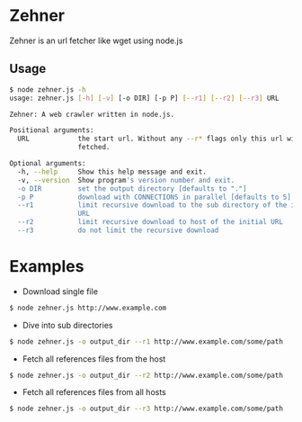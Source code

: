 Zehner
======

Zehner is an url fetcher like wget using node.js

## Usage

``` bash
$ node zehner.js -h
usage: zehner.js [-h] [-v] [-o DIR] [-p P] [--r1] [--r2] [--r3] URL

Zehner: A web crawler written in node.js.

Positional arguments:
  URL            the start url. Without any --r* flags only this url will be
                 fetched.

Optional arguments:
  -h, --help     Show this help message and exit.
  -v, --version  Show program's version number and exit.
  -o DIR         set the output directory [defaults to "."]
  -p P           download with CONNECTIONS in parallel [defaults to 5]
  --r1           limit recursive download to the sub directory of the initial
                 URL
  --r2           limit recursive download to host of the initial URL
  --r3           do not limit the recursive download
```

# Examples

* Download single file 
``` bash
$ node zehner.js http://www.example.com
```

* Dive into sub directories 
``` bash
$ node zehner.js -o output_dir --r1 http://www.example.com/some/path
```

* Fetch all references files from the host 
``` bash
$ node zehner.js -o output_dir --r2 http://www.example.com/some/path
```

* Fetch all references files from all hosts 
``` bash
$ node zehner.js -o output_dir --r3 http://www.example.com/some/path
```
